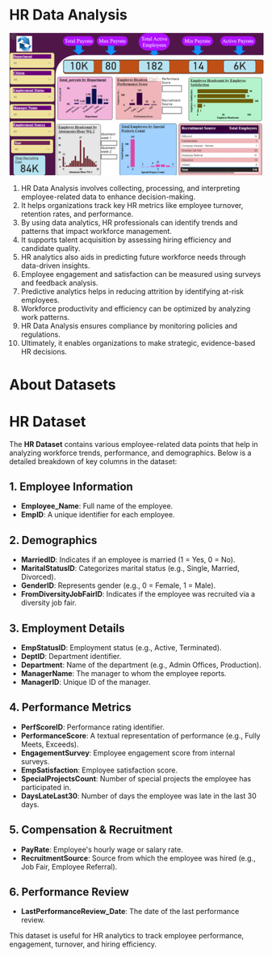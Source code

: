 # HR Data Analysis

![Employment Analysis](Resources/Employment_Analysis.png)

1. HR Data Analysis involves collecting, processing, and interpreting employee-related data to enhance decision-making.  
2. It helps organizations track key HR metrics like employee turnover, retention rates, and performance.  
3. By using data analytics, HR professionals can identify trends and patterns that impact workforce management.  
4. It supports talent acquisition by assessing hiring efficiency and candidate quality.  
5. HR analytics also aids in predicting future workforce needs through data-driven insights.  
6. Employee engagement and satisfaction can be measured using surveys and feedback analysis.  
7. Predictive analytics helps in reducing attrition by identifying at-risk employees.  
8. Workforce productivity and efficiency can be optimized by analyzing work patterns.  
9. HR Data Analysis ensures compliance by monitoring policies and regulations.  
10. Ultimately, it enables organizations to make strategic, evidence-based HR decisions.  

# About Datasets
# HR Dataset  

The **HR Dataset** contains various employee-related data points that help in analyzing workforce trends, performance, and demographics. Below is a detailed breakdown of key columns in the dataset:

## 1. Employee Information  
- **Employee_Name**: Full name of the employee.  
- **EmpID**: A unique identifier for each employee.  

## 2. Demographics  
- **MarriedID**: Indicates if an employee is married (1 = Yes, 0 = No).  
- **MaritalStatusID**: Categorizes marital status (e.g., Single, Married, Divorced).  
- **GenderID**: Represents gender (e.g., 0 = Female, 1 = Male).  
- **FromDiversityJobFairID**: Indicates if the employee was recruited via a diversity job fair.  

## 3. Employment Details  
- **EmpStatusID**: Employment status (e.g., Active, Terminated).  
- **DeptID**: Department identifier.  
- **Department**: Name of the department (e.g., Admin Offices, Production).  
- **ManagerName**: The manager to whom the employee reports.  
- **ManagerID**: Unique ID of the manager.  

## 4. Performance Metrics  
- **PerfScoreID**: Performance rating identifier.  
- **PerformanceScore**: A textual representation of performance (e.g., Fully Meets, Exceeds).  
- **EngagementSurvey**: Employee engagement score from internal surveys.  
- **EmpSatisfaction**: Employee satisfaction score.  
- **SpecialProjectsCount**: Number of special projects the employee has participated in.  
- **DaysLateLast30**: Number of days the employee was late in the last 30 days.  

## 5. Compensation & Recruitment  
- **PayRate**: Employee's hourly wage or salary rate.  
- **RecruitmentSource**: Source from which the employee was hired (e.g., Job Fair, Employee Referral).  

## 6. Performance Review  
- **LastPerformanceReview_Date**: The date of the last performance review.  

This dataset is useful for HR analytics to track employee performance, engagement, turnover, and hiring efficiency.